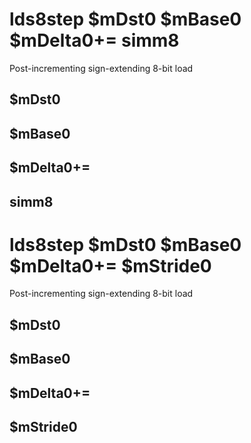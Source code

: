 # lds8step $mDst0 $mBase0 $mDelta0+= simm8

Post-incrementing sign-extending 8-bit load


## $mDst0

## $mBase0

## $mDelta0+=

## simm8

# lds8step $mDst0 $mBase0 $mDelta0+= $mStride0

Post-incrementing sign-extending 8-bit load


## $mDst0

## $mBase0

## $mDelta0+=

## $mStride0

